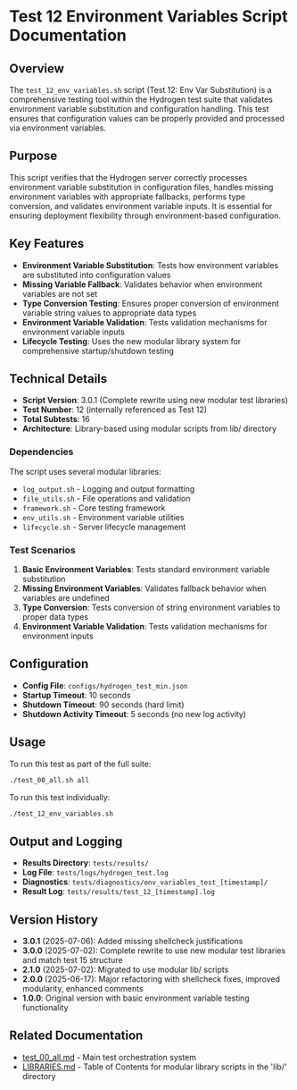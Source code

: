 # Test 12 Environment Variables Script Documentation

## Overview

The `test_12_env_variables.sh` script (Test 12: Env Var Substitution) is a comprehensive testing tool within the Hydrogen test suite that validates environment variable substitution and configuration handling. This test ensures that configuration values can be properly provided and processed via environment variables.

## Purpose

This script verifies that the Hydrogen server correctly processes environment variable substitution in configuration files, handles missing environment variables with appropriate fallbacks, performs type conversion, and validates environment variable inputs. It is essential for ensuring deployment flexibility through environment-based configuration.

## Key Features

- **Environment Variable Substitution**: Tests how environment variables are substituted into configuration values
- **Missing Variable Fallback**: Validates behavior when environment variables are not set
- **Type Conversion Testing**: Ensures proper conversion of environment variable string values to appropriate data types
- **Environment Variable Validation**: Tests validation mechanisms for environment variable inputs
- **Lifecycle Testing**: Uses the new modular library system for comprehensive startup/shutdown testing

## Technical Details

- **Script Version**: 3.0.1 (Complete rewrite using new modular test libraries)
- **Test Number**: 12 (internally referenced as Test 12)
- **Total Subtests**: 16
- **Architecture**: Library-based using modular scripts from lib/ directory

### Dependencies

The script uses several modular libraries:

- `log_output.sh` - Logging and output formatting
- `file_utils.sh` - File operations and validation
- `framework.sh` - Core testing framework
- `env_utils.sh` - Environment variable utilities
- `lifecycle.sh` - Server lifecycle management

### Test Scenarios

1. **Basic Environment Variables**: Tests standard environment variable substitution
2. **Missing Environment Variables**: Validates fallback behavior when variables are undefined
3. **Type Conversion**: Tests conversion of string environment variables to proper data types
4. **Environment Variable Validation**: Tests validation mechanisms for environment inputs

## Configuration

- **Config File**: `configs/hydrogen_test_min.json`
- **Startup Timeout**: 10 seconds
- **Shutdown Timeout**: 90 seconds (hard limit)
- **Shutdown Activity Timeout**: 5 seconds (no new log activity)

## Usage

To run this test as part of the full suite:

```bash
./test_00_all.sh all
```

To run this test individually:

```bash
./test_12_env_variables.sh
```

## Output and Logging

- **Results Directory**: `tests/results/`
- **Log File**: `tests/logs/hydrogen_test.log`
- **Diagnostics**: `tests/diagnostics/env_variables_test_[timestamp]/`
- **Result Log**: `tests/results/test_12_[timestamp].log`

## Version History

- **3.0.1** (2025-07-06): Added missing shellcheck justifications
- **3.0.0** (2025-07-02): Complete rewrite to use new modular test libraries and match test 15 structure
- **2.1.0** (2025-07-02): Migrated to use modular lib/ scripts
- **2.0.0** (2025-06-17): Major refactoring with shellcheck fixes, improved modularity, enhanced comments
- **1.0.0**: Original version with basic environment variable testing functionality

## Related Documentation

- [test_00_all.md](test_00_all.md) - Main test orchestration system
- [LIBRARIES.md](LIBRARIES.md) - Table of Contents for modular library scripts in the 'lib/' directory
